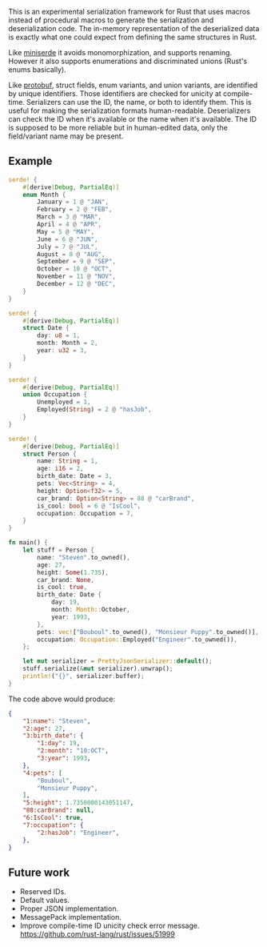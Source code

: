 This is an experimental serialization framework for Rust that uses macros instead of procedural macros to generate the serialization and deserialization code. The in-memory representation of the deserialized data is exactly what one could expect from defining the same structures in Rust.

Like [miniserde](https://github.com/dtolnay/miniserde) it avoids monomorphization, and supports renaming. However it also supports enumerations and discriminated unions (Rust's enums basically).

Like [protobuf](https://github.com/protocolbuffers/protobuf), struct fields, enum variants, and union variants, are identified by unique identifiers. Those identifiers are checked for unicity at compile-time. Serializers can use the ID, the name, or both to identify them. This is useful for making the serialization formats human-readable. Deserializers can check the ID when it's available or the name when it's available. The ID is supposed to be more reliable but in human-edited data, only the field/variant name may be present.

Example
-------------

```rust
serde! {
    #[derive(Debug, PartialEq)]
    enum Month {
        January = 1 @ "JAN",
        February = 2 @ "FEB",
        March = 3 @ "MAR",
        April = 4 @ "APR",
        May = 5 @ "MAY",
        June = 6 @ "JUN",
        July = 7 @ "JUL",
        August = 8 @ "AUG",
        September = 9 @ "SEP",
        October = 10 @ "OCT",
        November = 11 @ "NOV",
        December = 12 @ "DEC",
    }
}

serde! {
    #[derive(Debug, PartialEq)]
    struct Date {
        day: u8 = 1,
        month: Month = 2,
        year: u32 = 3,
    }
}

serde! {
    #[derive(Debug, PartialEq)]
    union Occupation {
        Unemployed = 1,
        Employed(String) = 2 @ "hasJob",
    }
}

serde! {
    #[derive(Debug, PartialEq)]
    struct Person {
        name: String = 1,
        age: i16 = 2,
        birth_date: Date = 3,
        pets: Vec<String> = 4,
        height: Option<f32> = 5,
        car_brand: Option<String> = 88 @ "carBrand",
        is_cool: bool = 6 @ "IsCool",
        occupation: Occupation = 7,
    }
}

fn main() {
    let stuff = Person {
        name: "Steven".to_owned(),
        age: 27,
        height: Some(1.735),
        car_brand: None,
        is_cool: true,
        birth_date: Date {
            day: 19,
            month: Month::October,
            year: 1993,
        },
        pets: vec!["Bouboul".to_owned(), "Monsieur Puppy".to_owned()],
        occupation: Occupation::Employed("Engineer".to_owned()),
    };

    let mut serializer = PrettyJsonSerializer::default();
    stuff.serialize(&mut serializer).unwrap();
    println!("{}", serializer.buffer);
}
```

The code above would produce:


```json
{
    "1:name": "Steven",
    "2:age": 27,
    "3:birth_date": {
        "1:day": 19,
        "2:month": "10:OCT",
        "3:year": 1993,
    },
    "4:pets": [
        "Bouboul",
        "Monsieur Puppy",
    ],
    "5:height": 1.7350000143051147,
    "88:carBrand": null,
    "6:IsCool": true,
    "7:occupation": {
        "2:hasJob": "Engineer",
    },
}
```

Future work
-----------------

- Reserved IDs.
- Default values.
- Proper JSON implementation.
- MessagePack implementation.
- Improve compile-time ID unicity check error message. https://github.com/rust-lang/rust/issues/51999